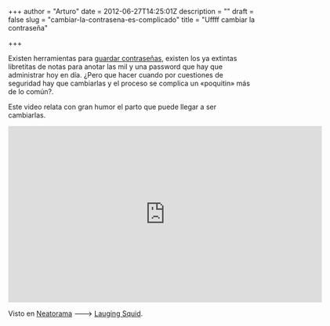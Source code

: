 +++
author = "Arturo"
date = 2012-06-27T14:25:01Z
description = ""
draft = false
slug = "cambiar-la-contrasena-es-complicado"
title = "Uffff cambiar la contraseña"

+++

Existen herramientas para <a href="http://geeksan.com/seguridad/lastpass-para-gestionar-contrasenas.html" title="LastPass para gestionar contraseñas">guardar contraseñas</a>, existen los ya extintas libretitas de notas para anotar las mil y una password que hay que administrar hoy en día. ¿Pero que hacer cuando por cuestiones de seguridad hay que cambiarlas y el proceso se complica un «poquitin» más de lo común?.

Este video relata con gran humor el parto que puede llegar a ser cambiarlas.

<iframe width="640" height="360" src="http://www.youtube.com/embed/fcG7ftYMObA?rel=0" frameborder="0" allowfullscreen></iframe>

Visto en <a href="http://www.neatorama.com/2012/06/05/comedy-short-reset-your-password/">Neatorama</a> ---> <a href="http://laughingsquid.com/reset-your-password-a-funny-video-about-changing-your-password/">Lauging Squid</a>.